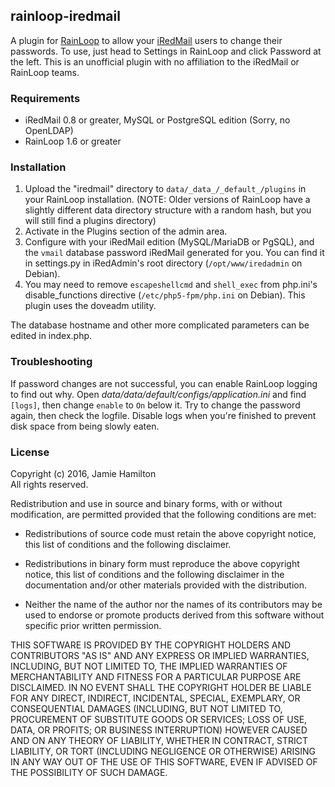 ## rainloop-iredmail

A plugin for [RainLoop](http://www.rainloop.net) to allow your [iRedMail](http://www.iredmail.org) users to change their passwords. To use, just head to Settings in RainLoop and click Password at the left. This is an unofficial plugin with no affiliation to the iRedMail or RainLoop teams.

### Requirements

* iRedMail 0.8 or greater, MySQL or PostgreSQL edition (Sorry, no OpenLDAP)
* RainLoop 1.6 or greater

### Installation

1. Upload the "iredmail" directory to `data/_data_/_default_/plugins` in your RainLoop installation. (NOTE: Older versions of RainLoop have a slightly different data directory structure with a random hash, but you will still find a plugins directory)
2. Activate in the Plugins section of the admin area.
3. Configure with your iRedMail edition (MySQL/MariaDB or PgSQL), and the `vmail` database password iRedMail generated for you. You can find it in settings.py in iRedAdmin's root directory (`/opt/www/iredadmin` on Debian).
4. You may need to remove `escapeshellcmd` and `shell_exec` from php.ini's disable_functions directive (`/etc/php5-fpm/php.ini` on Debian). This plugin uses the doveadm utility.

The database hostname and other more complicated parameters can be edited in index.php.

### Troubleshooting

If password changes are not successful, you can enable RainLoop logging to find out why. Open *data/_data_/_default_/configs/application.ini* and find `[logs]`, then change `enable` to `On` below it. Try to change the password again, then check the logfile. Disable logs when you're finished to prevent disk space from being slowly eaten.

### License

Copyright (c) 2016, Jamie Hamilton  
All rights reserved.

Redistribution and use in source and binary forms, with or without
modification, are permitted provided that the following conditions are met:

  * Redistributions of source code must retain the above copyright
    notice, this list of conditions and the following disclaimer.

  * Redistributions in binary form must reproduce the above copyright
    notice, this list of conditions and the following disclaimer in the
    documentation and/or other materials provided with the distribution.

  * Neither the name of the author nor the names of its contributors
    may be used to endorse or promote products derived from this software
    without specific prior written permission.

THIS SOFTWARE IS PROVIDED BY THE COPYRIGHT HOLDERS AND CONTRIBUTORS "AS IS" AND
ANY EXPRESS OR IMPLIED WARRANTIES, INCLUDING, BUT NOT LIMITED TO, THE IMPLIED
WARRANTIES OF MERCHANTABILITY AND FITNESS FOR A PARTICULAR PURPOSE ARE
DISCLAIMED. IN NO EVENT SHALL THE COPYRIGHT HOLDER BE LIABLE FOR ANY
DIRECT, INDIRECT, INCIDENTAL, SPECIAL, EXEMPLARY, OR CONSEQUENTIAL DAMAGES
(INCLUDING, BUT NOT LIMITED TO, PROCUREMENT OF SUBSTITUTE GOODS OR SERVICES;
LOSS OF USE, DATA, OR PROFITS; OR BUSINESS INTERRUPTION) HOWEVER CAUSED AND
ON ANY THEORY OF LIABILITY, WHETHER IN CONTRACT, STRICT LIABILITY, OR TORT
(INCLUDING NEGLIGENCE OR OTHERWISE) ARISING IN ANY WAY OUT OF THE USE OF THIS
SOFTWARE, EVEN IF ADVISED OF THE POSSIBILITY OF SUCH DAMAGE.
